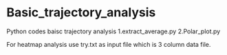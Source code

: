 # Basic_trajectory_analysis
Python codes baisc trajectory analysis
1.extract_average.py
2.Polar_plot.py

For heatmap analysis use try.txt as input file which is 3 column data file.
